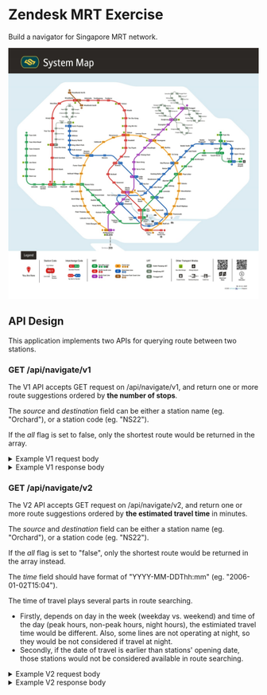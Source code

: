 # Zendesk MRT Exercise

Build a navigator for Singapore MRT network.

![mrt_map](./doc/images/mrt_sys_map_3.jpg)

## API Design

This application implements two APIs for querying route between two stations.

### GET /api/navigate/v1

The V1 API accepts GET request on /api/navigate/v1, and return one or more route suggestions ordered by **the number of stops**.

The _source_ and _destination_ field can be either a station name (eg. "Orchard"), or a station code (eg. "NS22"). 

If the _all_ flag is set to false, only the shortest route would be returned in the array.

<details>
<summary>Example V1 request body</summary>

```javascript
{
    "source": "Jurong East",
    "destination": "HarbourFront",
    "all": true
}
```
</details>

<details>
<summary>Example V1 response body</summary>

```javascript
[
    {
        "source": "Jurong East",
        "destination": "HarbourFront",
        "stations_travelled": 10,
        "route": [
            "EW24",
            "EW23",
            "EW22",
            "EW21",
            "EW20",
            "EW19",
            "EW18",
            "EW17",
            "EW16",
            "NE3",
            "NE1"
        ],
        "instructions": [
            "Take EW line from Jurong East to Clementi",
            "Take EW line from Clementi to Dover",
            "Take EW line from Dover to Buona Vista",
            "Take EW line from Buona Vista to Commonwealth",
            "Take EW line from Commonwealth to Queenstown",
            "Take EW line from Queenstown to Redhill",
            "Take EW line from Redhill to Tiong Bahru",
            "Take EW line from Tiong Bahru to Outram Park",
            "Change from EW line to NE line",
            "Take NE line from Outram Park to HarbourFront"
        ]
    },
    {
        "source": "Jurong East",
        "destination": "HarbourFront",
        "stations_travelled": 11,
        "route": [
            "EW24",
            "EW23",
            "EW22",
            "EW21",
            "CC22",
            "CC23",
            "CC24",
            "CC25",
            "CC26",
            "CC27",
            "CC28",
            "CC29"
        ],
        "instructions": [
            "Take EW line from Jurong East to Clementi",
            "Take EW line from Clementi to Dover",
            "Take EW line from Dover to Buona Vista",
            "Change from EW line to CC line",
            "Take CC line from Buona Vista to one-north",
            "Take CC line from one-north to Kent Ridge",
            "Take CC line from Kent Ridge to Haw Par Villa",
            "Take CC line from Haw Par Villa to Pasir Panjang",
            "Take CC line from Pasir Panjang to Labrador Park",
            "Take CC line from Labrador Park to Telok Blangah",
            "Take CC line from Telok Blangah to HarbourFront"
        ]
    }
]
```
</details>

### GET /api/navigate/v2

The V2 API accepts GET request on /api/navigate/v2, and return one or more route suggestions ordered by **the estimated travel time** in minutes.

The _source_ and _destination_ field can be either a station name (eg. "Orchard"), or a station code (eg. "NS22"). 

If the _all_ flag is set to "false", only the shortest route would be returned in the array instead.

The _time_ field should have format of "YYYY-MM-DDThh:mm" (eg. "2006-01-02T15:04").

The time of travel plays several parts in route searching.
- Firstly, depends on day in the week (weekday vs. weekend) and time of the day (peak hours, non-peak hours, night hours), the estimiated travel time would be different. Also, some lines are not operating at night, so they would be not considered if travel at night.
- Secondly, if the date of travel is earlier than stations' opening date, those stations would not be considered available in route searching.

<details>
<summary>Example V2 request body</summary>

```javascript
{
    "source": "Jurong East",
    "destination": "HarbourFront",
    "time": "2020-10-09T18:30",
    "all": true
}
```
</details>

<details>
<summary>Example V2 response body</summary>

```javascript
[
    {
        "source": "Jurong East",
        "destination": "HarbourFront",
        "minutes": 107,
        "route": [
            "EW24",
            "EW23",
            "EW22",
            "EW21",
            "EW20",
            "EW19",
            "EW18",
            "EW17",
            "EW16",
            "NE3",
            "NE1"
        ],
        "instructions": [
            "Take EW line from Jurong East to Clementi",
            "Take EW line from Clementi to Dover",
            "Take EW line from Dover to Buona Vista",
            "Take EW line from Buona Vista to Commonwealth",
            "Take EW line from Commonwealth to Queenstown",
            "Take EW line from Queenstown to Redhill",
            "Take EW line from Redhill to Tiong Bahru",
            "Take EW line from Tiong Bahru to Outram Park",
            "Change from EW line to NE line",
            "Take NE line from Outram Park to HarbourFront"
        ]
    },
    {
        "source": "Jurong East",
        "destination": "HarbourFront",
        "minutes": 115,
        "route": [
            "EW24",
            "EW23",
            "EW22",
            "EW21",
            "CC22",
            "CC23",
            "CC24",
            "CC25",
            "CC26",
            "CC27",
            "CC28",
            "CC29"
        ],
        "instructions": [
            "Take EW line from Jurong East to Clementi",
            "Take EW line from Clementi to Dover",
            "Take EW line from Dover to Buona Vista",
            "Change from EW line to CC line",
            "Take CC line from Buona Vista to one-north",
            "Take CC line from one-north to Kent Ridge",
            "Take CC line from Kent Ridge to Haw Par Villa",
            "Take CC line from Haw Par Villa to Pasir Panjang",
            "Take CC line from Pasir Panjang to Labrador Park",
            "Take CC line from Labrador Park to Telok Blangah",
            "Take CC line from Telok Blangah to HarbourFront"
        ]
    }
]
```
</details>
